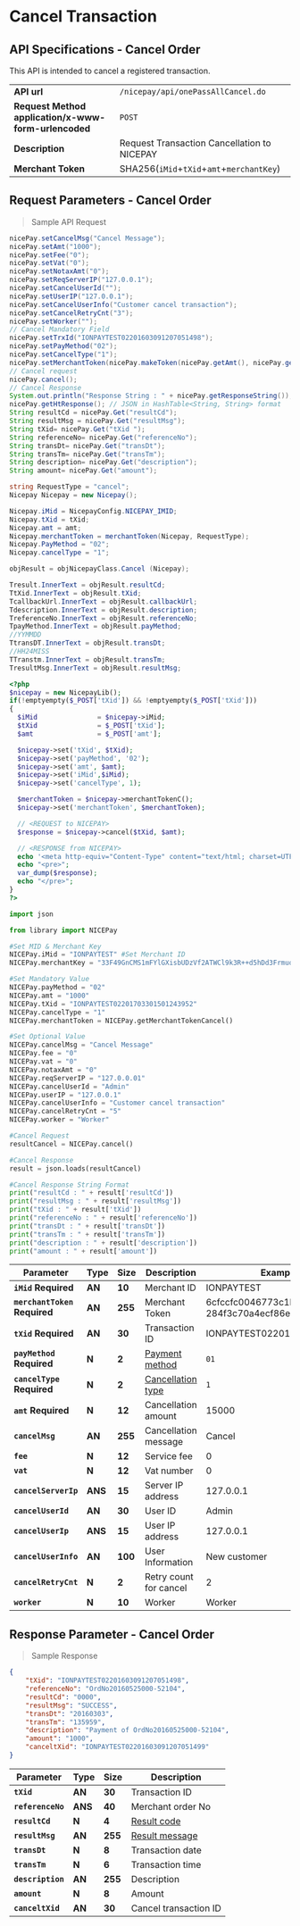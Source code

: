 # Cancel Transaction
## API Specifications - Cancel Order
This API is intended to cancel a registered transaction.

|                                                          |                                             |
| -------------------------------------------------------- | ------------------------------------------- |
| **API url**                                              | `/nicepay/api/onePassAllCancel.do`          |
| **Request Method** **application/x-www-form-urlencoded** | `POST`                                      |
| **Description**                                          | Request Transaction Cancellation to NICEPAY |
| **Merchant Token**                                       | SHA256(`iMid`+`tXid`+`amt`+`merchantKey`)      |


## Request Parameters - Cancel Order

> Sample API Request

```java
nicePay.setCancelMsg("Cancel Message");    
nicePay.setAmt("1000");    
nicePay.setFee("0");    
nicePay.setVat("0");    
nicePay.setNotaxAmt("0");    
nicePay.setReqServerIP("127.0.0.1");    
nicePay.setCancelUserId("");    
nicePay.setUserIP("127.0.0.1");    
nicePay.setCancelUserInfo("Customer cancel transaction");    
nicePay.setCancelRetryCnt("3");    
nicePay.setWorker("");    
// Cancel Mandatory Field    
nicePay.setTrxId("IONPAYTEST02201603091207051498");    
nicePay.setPayMethod("02");    
nicePay.setCancelType("1");    
nicePay.setMerchantToken(nicePay.makeToken(nicePay.getAmt(), nicePay.getTrxId()));    
// Cancel request    
nicePay.cancel();    
// Cancel Response    
System.out.println("Response String : " + nicePay.getResponseString()); // JSON in String format    
nicePay.getHtResponse(); // JSON in HashTable<String, String> format    
String resultCd = nicePay.Get("resultCd");         
String resultMsg = nicePay.Get("resultMsg");         
String tXid= nicePay.Get("tXid ");         
String referenceNo= nicePay.Get("referenceNo");   
String transDt= nicePay.Get("transDt");   
String transTm= nicePay.Get("transTm");   
String description= nicePay.Get("description");   
String amount= nicePay.Get("amount");
```

```csharp
string RequestType = "cancel";
Nicepay Nicepay = new Nicepay();

Nicepay.iMid = NicepayConfig.NICEPAY_IMID;
Nicepay.tXid = tXid;
Nicepay.amt = amt;
Nicepay.merchantToken = merchantToken(Nicepay, RequestType);
Nicepay.PayMethod = "02";
Nicepay.cancelType = "1";

objResult = objNicepayClass.Cancel (Nicepay);

Tresult.InnerText = objResult.resultCd;
TtXid.InnerText = objResult.tXid;
TcallbackUrl.InnerText = objResult.callbackUrl;
Tdescription.InnerText = objResult.description;
TreferenceNo.InnerText = objResult.referenceNo;
TpayMethod.InnerText = objResult.payMethod;
//YYMMDD
TtransDT.InnerText = objResult.transDt;
//HH24MISS
TTranstm.InnerText = objResult.transTm;
TresultMsg.InnerText = objResult.resultMsg;
```

```php
<?php
$nicepay = new NicepayLib();  
if(!emptyempty($_POST['tXid']) && !emptyempty($_POST['tXid']))  
{  
  $iMid               = $nicepay->iMid;  
  $tXid               = $_POST['tXid'];  
  $amt                = $_POST['amt'];  

  $nicepay->set('tXid', $tXid);  
  $nicepay->set('payMethod', '02');  
  $nicepay->set('amt', $amt);  
  $nicepay->set('iMid',$iMid);  
  $nicepay->set('cancelType', 1);  

  $merchantToken = $nicepay->merchantTokenC();  
  $nicepay->set('merchantToken', $merchantToken);  

  // <REQUEST to NICEPAY>  
  $response = $nicepay->cancel($tXid, $amt);  

  // <RESPONSE from NICEPAY>  
  echo '<meta http-equiv="Content-Type" content="text/html; charset=UTF-8">';  
  echo "<pre>";  
  var_dump($response);  
  echo "</pre>";
}
?>
```

```python
import json  

from library import NICEPay  

#Set MID & Merchant Key  
NICEPay.iMid = "IONPAYTEST" #Set Merchant ID  
NICEPay.merchantKey = "33F49GnCMS1mFYlGXisbUDzVf2ATWCl9k3R++d5hDd3Frmuos/XLx8XhXpe+LDYAbpGKZYSwtlyyLOtS/8aD7A==" #Set Merchant Key  

#Set Mandatory Value  
NICEPay.payMethod = "02"  
NICEPay.amt = "1000"  
NICEPay.tXid = "IONPAYTEST02201703301501243952"  
NICEPay.cancelType = "1"  
NICEPay.merchantToken = NICEPay.getMerchantTokenCancel()  

#Set Optional Value  
NICEPay.cancelMsg = "Cancel Message"  
NICEPay.fee = "0"  
NICEPay.vat = "0"  
NICEPay.notaxAmt = "0"  
NICEPay.reqServerIP = "127.0.0.01"  
NICEPay.cancelUserId = "Admin"  
NICEPay.userIP = "127.0.0.1"  
NICEPay.cancelUserInfo = "Customer cancel transaction"  
NICEPay.cancelRetryCnt = "5"  
NICEPay.worker = "Worker"  

#Cancel Request  
resultCancel = NICEPay.cancel()  

#Cancel Response  
result = json.loads(resultCancel)  

#Cancel Response String Format  
print("resultCd : " + result['resultCd'])  
print("resultMsg : " + result['resultMsg'])  
print("tXid : " + result['tXid'])  
print("referenceNo : " + result['referenceNo'])  
print("transDt : " + result['transDt'])  
print("transTm : " + result['transTm'])
print("description : " + result['description'])
print("amount : " + result['amount'])
```

| **Parameter**                    | **Type** | **Size** | Description                       | Example Value                                                |
| -------------------------------- | -------- | -------- | --------------------------------- | ------------------------------------------------------------ |
| **`iMid`**          **Required** | **AN**   | **10**   | Merchant ID                       | IONPAYTEST                                                   |
| **`merchantToken`** **Required** | **AN**   | **255**  | Merchant Token                    | 6cfccfc0046773c1b89d8e98f8b596c<br>284f3c70a4ecf86eba14c18944b74bcd |
| **`tXid`**          **Required** | **AN**   | **30**   | Transaction ID                    | IONPAYTEST02201607291027025291                               |
| **`payMethod`**     **Required** | **N**    | **2**    | [Payment method](#payment-method) | `01`                                                         |
| **`cancelType`**    **Required** | **N**    | **2**    | [Cancellation type](#cancel-type) | `1`                                                          |
| **`amt`**           **Required** | **N**    | **12**   | Cancellation amount               | 15000                                                        |
| **`cancelMsg`**                  | **AN**   | **255**  | Cancellation message              | Cancel                                                       |
| **`fee`**                        | **N**    | **12**   | Service fee                       | 0                                                            |
| **`vat`**                        | **N**    | **12**   | Vat number                        | 0                                                            |
| **`cancelServerIp`**             | **ANS**  | **15**   | Server IP address                 | 127.0.0.1                                                    |
| **`cancelUserId`**               | **AN**   | **30**   | User ID                           | Admin                                                        |
| **`cancelUserIp`**               | **ANS**  | **15**   | User IP address                   | 127.0.0.1                                                    |
| **`cancelUserInfo`**             | **AN**   | **100**  | User Information                  | New customer                                                 |
| **`cancelRetryCnt`**             | **N**    | **2**    | Retry count for cancel            | 2                                                            |
| **`worker`**                     | **N**    | **10**   | Worker                            | Worker                                                       |
## Response Parameter - Cancel Order

> Sample Response

```json
{
    "tXid": "IONPAYTEST02201603091207051498",
    "referenceNo": "OrdNo20160525000-52104",
    "resultCd": "0000",
    "resultMsg": "SUCCESS",
    "transDt": "20160303",
    "transTm": "135959",
    "description": "Payment of OrdNo20160525000-52104",
    "amount": "1000",
    "canceltXid": "IONPAYTEST02201603091207051499"
}
```

| **Parameter**     | **Type** | **Size** | Description                   |
| ----------------- | -------- | -------- | ----------------------------- |
| **`tXid`**        | **AN**   | **30**   | Transaction ID                |
| **`referenceNo`** | **ANS**  | **40**   | Merchant order No             |
| **`resultCd`**    | **N**    | **4**    | [Result code](#error-code)    |
| **`resultMsg`**   | **AN**   | **255**  | [Result message](#error-code) |
| **`transDt`**     | **N**    | **8**    | Transaction date              |
| **`transTm`**     | **N**    | **6**    | Transaction time              |
| **`description`** | **AN**   | **255**  | Description                   |
| **`amount`**      | **N**    | **8**    | Amount                        |
| **`canceltXid`**  | **AN**   | **30**   | Cancel transaction ID         |
